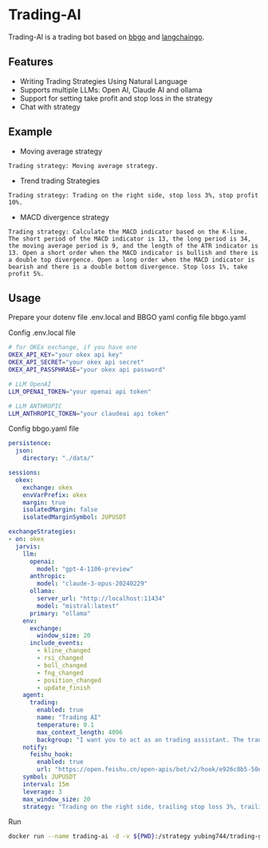 # Trading-AI
Trading-AI is a trading bot based on [bbgo](https://github.com/c9s/bbgo) and [langchaingo](https://github.com/tmc/langchaingo).

## Features
- Writing Trading Strategies Using Natural Language
- Supports multiple LLMs: Open AI, Claude AI and ollama
- Support for setting take profit and stop loss in the strategy
- Chat with strategy

## Example
* Moving average strategy
```
Trading strategy: Moving average strategy.
```

* Trend trading Strategies
```
Trading strategy: Trading on the right side, stop loss 3%, stop profit 10%.
```

* MACD divergence strategy
```
Trading strategy: Calculate the MACD indicator based on the K-line. The short period of the MACD indicator is 13, the long period is 34, the moving average period is 9, and the length of the ATR indicator is 13. Open a short order when the MACD indicator is bullish and there is a double top divergence. Open a long order when the MACD indicator is bearish and there is a double bottom divergence. Stop loss 1%, take profit 5%.
```


## Usage
Prepare your dotenv file .env.local and BBGO yaml config file bbgo.yaml

Config .env.local file
``` bash
# for OKEx exchange, if you have one
OKEX_API_KEY="your okex api key"
OKEX_API_SECRET="your okex api secret"
OKEX_API_PASSPHRASE="your okex api password"

# LLM OpenAI
LLM_OPENAI_TOKEN="your openai api token"

# LLM ANTHROPIC
LLM_ANTHROPIC_TOKEN="your claudeai api token"

```

Config bbgo.yaml file
``` yaml
persistence:
  json:
    directory: "./data/"

sessions:
  okex:
    exchange: okex
    envVarPrefix: okex
    margin: true
    isolatedMargin: false
    isolatedMarginSymbol: JUPUSDT

exchangeStrategies:
- on: okex
  jarvis:
    llm:
      openai:
        model: "gpt-4-1106-preview"
      anthropic:
        model: "claude-3-opus-20240229"
      ollama:
        server_url: "http://localhost:11434"
        model: "mistral:latest"
      primary: "ollama"
    env:
      exchange:
        window_size: 20
      include_events:
        - kline_changed
        - rsi_changed
        - boll_changed
        - fng_changed
        - position_changed
        - update_finish
    agent:
      trading:
        enabled: true
        name: "Trading AI"
        temperature: 0.1
        max_context_length: 4096
        backgroup: "I want you to act as an trading assistant. The trading assistant supports registering entities, analyzes market data provided by entities, and generates entity control commands. After receiving the command, the entity will report the result of the command execution. The goal of the transaction assistant is: to maximize returns by generating entity control commands."
    notify:
      feishu_hook:
        enabled: true
        url: "https://open.feishu.cn/open-apis/bot/v2/hook/e926c8b5-50e6-41e8-8f70-12a8631dfd93"
    symbol: JUPUSDT
    interval: 15m
    leverage: 3
    max_window_size: 20
    strategy: "Trading on the right side, trailing stop loss 3%, trailing stop profit 10%."
```

Run
``` bash
docker run --name trading-ai -d -v ${PWD}:/strategy yubing744/trading-gpt:latest run
```
